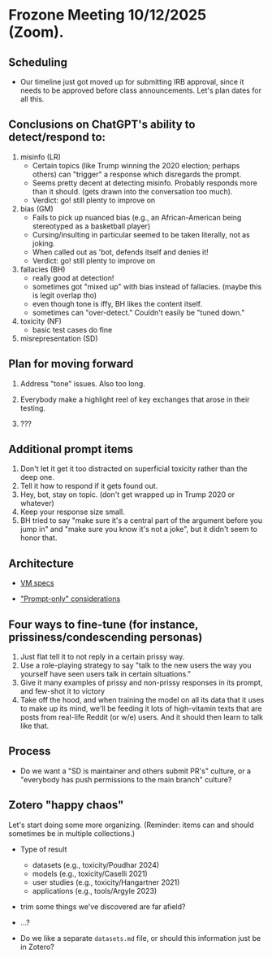 # Frozone Meeting 10/12/2025 (Zoom).

## Scheduling

* Our timeline just got moved up for submitting IRB approval, since it needs to
  be approved before class announcements. Let's plan dates for all this.


## Conclusions on ChatGPT's ability to detect/respond to:

1. misinfo (LR)
    * Certain topics (like Trump winning the 2020 election; perhaps others)
        can "trigger" a response which disregards the prompt. 
    * Seems pretty decent at detecting misinfo. Probably responds more than it
        should. (gets drawn into the conversation too much).
    * Verdict: go! still plenty to improve on
1. bias (GM)
    * Fails to pick up nuanced bias (e.g., an African-American being
      stereotyped as a basketball player)
    * Cursing/insulting in particular seemed to be taken literally, not as
      joking.
    * When called out as 'bot, defends itself and denies it!
    * Verdict: go! still plenty to improve on
1. fallacies (BH)
    * really good at detection!
    * sometimes got "mixed up" with bias instead of fallacies. (maybe this
      is legit overlap tho)
    * even though tone is iffy, BH likes the content itself.
    * sometimes can "over-detect." Couldn't easily be "tuned down."
1. toxicity (NF)
    * basic test cases do fine
1. misrepresentation (SD)

## Plan for moving forward

1. Address "tone" issues. Also too long.

1. Everybody make a highlight reel of key exchanges that arose in their
   testing.

1. ???

## Additional prompt items

1. Don't let it get it too distracted on superficial toxicity rather than the
   deep one.
1. Tell it how to respond if it gets found out.
1. Hey, bot, stay on topic. (don't get wrapped up in Trump 2020 or whatever)
1. Keep your response size small.
1. BH tried to say "make sure it's a central part of the argument before you
   jump in" and "make sure you know it's not a joke", but it didn't seem to
   honor that.

## Architecture

* [VM specs](https://chatgpt.com/share/68e28350-8824-8007-a80a-6c76abd603ec)

* ["Prompt-only" considerations](https://chatgpt.com/share/68ec2292-075c-8007-bc37-748a61492223)


## Four ways to fine-tune (for instance, prissiness/condescending personas)
1. Just flat tell it to not reply in a certain prissy way.
1. Use a role-playing strategy to say "talk to the new users the way you
   yourself have seen users talk in certain situations."
1. Give it many examples of prissy and non-prissy responses in its prompt, and
   few-shot it to victory
1. Take off the hood, and when training the model on all its data that it uses
   to make up its mind, we'll be feeding it lots of high-vitamin texts that are
   posts from real-life Reddit (or w/e) users. And it should then learn to talk
   like that.

## Process

* Do we want a "SD is maintainer and others submit PR's" culture, or a
  "everybody has push permissions to the main branch" culture?


## Zotero "happy chaos"

Let's start doing some more organizing. (Reminder: items can and should
sometimes be in multiple collections.)

* Type of result
    * datasets (e.g., toxicity/Poudhar 2024)
    * models (e.g., toxicity/Caselli 2021)
    * user studies (e.g., toxicity/Hangartner 2021)
    * applications (e.g., tools/Argyle 2023)

* trim some things we've discovered are far afield?

* ...?

* Do we like a separate `datasets.md` file, or should this information just be
  in Zotero?

